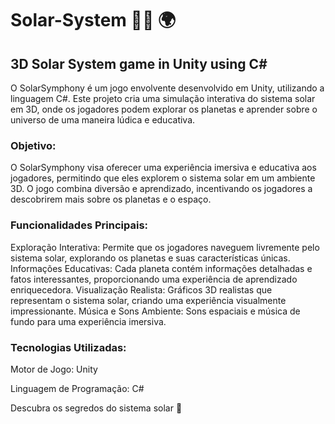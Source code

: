 # Solar-System 👩‍🚀 🌍
## 3D Solar System game in Unity using C#

O SolarSymphony é um jogo envolvente desenvolvido em Unity, utilizando a linguagem C#. Este projeto cria uma simulação interativa do sistema solar em 3D, onde os jogadores podem explorar os planetas e aprender sobre o universo de uma maneira lúdica e educativa.

### Objetivo:
O SolarSymphony visa oferecer uma experiência imersiva e educativa aos jogadores, permitindo que eles explorem o sistema solar em um ambiente 3D. O jogo combina diversão e aprendizado, incentivando os jogadores a descobrirem mais sobre os planetas e o espaço.

### Funcionalidades Principais:
Exploração Interativa: Permite que os jogadores naveguem livremente pelo sistema solar, explorando os planetas e suas características únicas.
Informações Educativas: Cada planeta contém informações detalhadas e fatos interessantes, proporcionando uma experiência de aprendizado enriquecedora.
Visualização Realista: Gráficos 3D realistas que representam o sistema solar, criando uma experiência visualmente impressionante.
Música e Sons Ambiente: Sons espaciais e música de fundo para uma experiência imersiva.

### Tecnologias Utilizadas:
Motor de Jogo: Unity


Linguagem de Programação: C#

Descubra os segredos do sistema solar 💫
